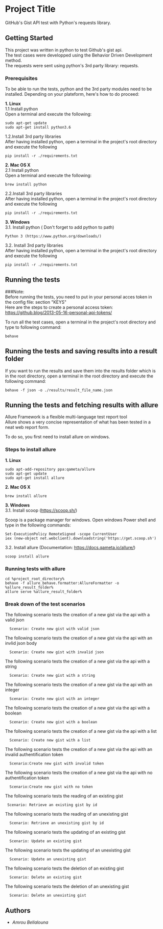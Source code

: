 # Project Title

GitHub's Gist API test with Python's requests library.

## Getting Started

This project was written in python to test Github's gist api.  
The test cases were developped using the Behavior Driven Development method.  
The requests were sent using python's 3rd party library: requests.

### Prerequisites

To be able to run the tests, python and the 3rd party modules need to be installed.
Depending on your plateform, here's how to do proceed:


**1. Linux**  
1.1 Install python  
Open a terminal and execute the following:  
```
sudo apt-get update
sudo apt-get install python3.6
```  
1.2.Install 3rd party libraries  
After having installed python,  open a terminal in the project's root directory and execute the following
```
pip install -r ./requirements.txt
```
**2. Mac OS X**  
2.1 Install python  
Open a terminal and execute the following:  
```
brew install python
```  
2.2.Install 3rd party libraries  
After having installed python,  open a terminal in the project's root directory and execute the following
```
pip install -r ./requirements.txt
```
**3. Windows**  
3.1. Install python ( Don't forget to add python to path)
```
Python 3 (https://www.python.org/downloads/)
```  
3.2. Install 3rd party libraries  
After having installed python,  open a terminal in the project's root directory and execute the following
```
pip install -r ./requirements.txt
```

## Running the tests

###Note:  
Before running the tests, you need to put in your personal acces token in the config file: section "KEYS"  
Here are the steps to create a personal access token:  
https://github.blog/2013-05-16-personal-api-tokens/


To run all the test cases, open a terminal in the project's root directory and type to following command:

```
behave
```
## Running the tests and saving results into a result folder

If you want to run the results and save them into the results folder which is in the root directory, open a terminal in the root directory and execute the following command:
```
behave -f json -o ./results/result_file_name.json
```

## Running the tests and fetching results with allure
Allure Framework is a flexible multi-language test report tool  
Allure shows a very concise representation of what has been tested in a neat web report form.  

To do so, you first need to install allure on windows.
### Steps to install allure
**1. Linux**
``` 
sudo apt-add-repository ppa:qameta/allure
sudo apt-get update 
sudo apt-get install allure
```
**2. Mac OS X**
```
brew install allure
```
**3. Windows**  
3.1. Install scoop (https://scoop.sh/) 
 
Scoop is a package manager for windows.
Open windows Power shell and type in the following commands:    
```
Set-ExecutionPolicy RemoteSigned -scope CurrentUser   
iex (new-object net.webclient).downloadstring('https://get.scoop.sh')
```
3.2. Install allure (Documentation: https://docs.qameta.io/allure/)  
```
scoop install allure
```  

### Running tests with allure
```
cd %project_root_directory%  
behave -f allure_behave.formatter:AllureFormatter -o %allure_result_folder%  
allure serve %allure_result_folder%
```


### Break down of the test scenarios

The following scenario tests the creation of a new gist via the api with a valid json

```
  Scenario: Create new gist with valid json
```
The following scenario tests the creation of a new gist via the api with an invlid json body

```
  Scenario: Create new gist with invalid json
```
The following scenario tests the creation of a new gist via the api with a string

```
  Scenario: Create new gist with a string
```
The following scenario tests the creation of a new gist via the api with an integer

```
  Scenario: Create new gist with an integer
```
The following scenario tests the creation of a new gist via the api with a boolean

```
  Scenario: Create new gist with a boolean
```
The following scenario tests the creation of a new gist via the api with a list

```
  Scenario: Create new gist with a list
```
The following scenario tests the creation of a new gist via the api with an invalid authentification token

```
  Scenario:Create new gist with invalid token
```
The following scenario tests the creation of a new gist via the api with no authentification token

```
  Scenario:Create new gist with no token
```
The following scenario tests the reading of an existing gist

```
 Scenario: Retrieve an existing gist by id
```
The following scenario tests the reading of an unexisting gist

```
  Scenario: Retrieve an unexisting gist by id
```
The following scenario tests the updating of an existing gist

```
  Scenario: Update an existing gist
```
The following scenario tests the updating of an unexisting gist

```
  Scenario: Update an unexisting gist
```
The following scenario tests the deletion of an existing gist

```
  Scenario: Delete an existing gist
```
The following scenario tests the deletion of an unexisting gist

```
  Scenario: Delete an unexisting gist
```






## Authors

* *Amrou Bellalouna* 


